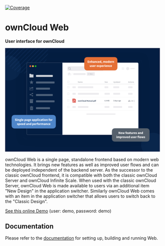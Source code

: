 [![Coverage](https://sonarcloud.io/api/project_badges/measure?project=owncloud_web&metric=coverage)](https://sonarcloud.io/dashboard?id=owncloud_web)

# ownCloud Web
**User interface for ownCloud**

![image](https://raw.githubusercontent.com/owncloud/screenshots/master/web/oc_web.png)

ownCloud Web is a single page, standalone frontend based on modern web technologies. It brings new features as well as improved user flows and can be deployed independent of the backend server. As the successor to the classic ownCloud frontend, it is compatible with both the classic ownCloud Server and ownCloud Infinite Scale. When used with the classic ownCloud Server, ownCloud Web is made available to users via an additional item "New Design" in the application switcher. Similarly ownCloud Web comes with an item in the application switcher that allows users to switch back to the "Classic Design".

[See this online Demo](https://web.owncloud.com) (user: demo, password: demo)

## Documentation

Please refer to the [documentation](https://owncloud.dev/clients/web/getting-started/) for setting up, building and running Web.


